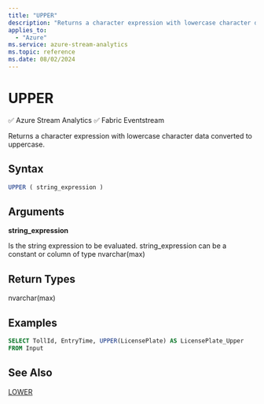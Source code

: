 ```yaml
---
title: "UPPER"
description: "Returns a character expression with lowercase character data converted to uppercase. "
applies_to: 
  - "Azure"
ms.service: azure-stream-analytics
ms.topic: reference
ms.date: 08/02/2024
---
```

# UPPER
:white_check_mark: Azure Stream Analytics :white_check_mark: Fabric Eventstream

  Returns a character expression with lowercase character data converted to uppercase.  
  
 ## Syntax  
  
```SQL   
UPPER ( string_expression )  
```  
  
## Arguments  
 **string_expression**  
  
 Is the string expression to be evaluated. string_expression can be a constant or column of type nvarchar(max)  
  
## Return Types  
 nvarchar(max)  
  
## Examples  
  
```SQL  
SELECT TollId, EntryTime, UPPER(LicensePlate) AS LicensePlate_Upper  
FROM Input  
```  
  
## See Also  
 [LOWER](lower-azure-stream-analytics.md)  
  
  
